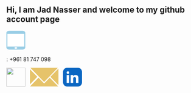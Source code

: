 ## Hi, I am Jad Nasser and welcome to my github account page

<img src="./cell-phone-icon.svg" width=50 height=50 aria-label="My Phone Number"></a><p>: +961 81 747 098</p>
<a href="https://jad-nasser.github.io/jadnasser" aria-label="My Website"><img src="./world-globe-line.svg" width=50 height=50></a>
<span>&nbsp;</span>
<a href="mailto:jadnasser.official@gmail.com" aria-label="My Email"><img src="./envelope-icon.svg" width=75 height=50></a>
<span>&nbsp;</span>
<a href="https://linkedin.com/in/jad-nasser-349436247" aria-label="LinkedIn"><img src="./linkedin-app-icon.svg" width=50 height=50></a>
